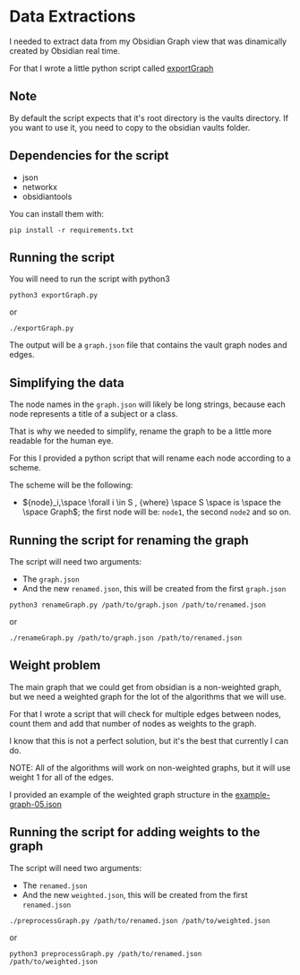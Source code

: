# Data Extractions

I needed to extract data from my Obsidian Graph view that was dinamically created by Obsidian real time.

For that I wrote a little python script called [exportGraph](./exportGraph.py)

## Note

By default the script expects that it's root directory is the vaults directory.
If you want to use it, you need to copy to the obsidian vaults folder.

## Dependencies for the script

- json
- networkx
- obsidiantools

You can install them with:

```console
pip install -r requirements.txt
```

## Running the script

You will need to run the script with python3

```console
python3 exportGraph.py
```

or

```console
./exportGraph.py
```

The output will be a `graph.json` file that contains the vault graph nodes and edges.

## Simplifying the data

The node names in the `graph.json` will likely be long strings, because each node represents a title of a subject or a class.

That is why we needed to simplify, rename the graph to be a little more readable for the human eye.

For this I provided a python script that will rename each node according to a scheme.

The scheme will be the following:

- ${node}_i,\space \forall i \in S , {where} \space S \space is \space the \space Graph$; the first node will be: `node1`, the second `node2` and so on.

## Running the script for renaming the graph

The script will need two arguments:

- The `graph.json`
- And the new `renamed.json`, this will be created from the first `graph.json`

```console
python3 renameGraph.py /path/to/graph.json /path/to/renamed.json
```

or

```console
./renameGraph.py /path/to/graph.json /path/to/renamed.json
```

## Weight problem

The main graph that we could get from obsidian is a non-weighted graph, but we need a weighted graph for the lot of the algorithms that we will use.

For that I wrote a script that will check for multiple edges between nodes, count them and add that number of nodes as weights to the graph.

I know that this is not a perfect solution, but it's the best that currently I can do.

NOTE: All of the algorithms will work on non-weighted graphs, but it will use weight 1 for all of the edges.

I provided an example of the weighted graph structure in the
[example-graph-05.json](./examples/example-graph-05.json)

## Running the script for adding weights to the graph

The script will need two arguments:

- The `renamed.json`
- And the new `weighted.json`, this will be created from the first `renamed.json`

```console
./preprocessGraph.py /path/to/renamed.json /path/to/weighted.json
```

or

```console
python3 preprocessGraph.py /path/to/renamed.json /path/to/weighted.json
```
